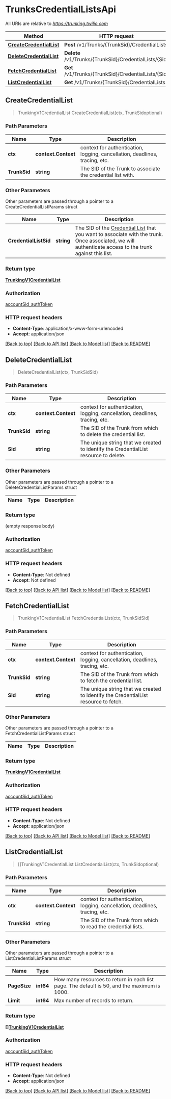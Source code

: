 # TrunksCredentialListsApi

All URIs are relative to *https://trunking.twilio.com*

Method | HTTP request | Description
------------- | ------------- | -------------
[**CreateCredentialList**](TrunksCredentialListsApi.md#CreateCredentialList) | **Post** /v1/Trunks/{TrunkSid}/CredentialLists | 
[**DeleteCredentialList**](TrunksCredentialListsApi.md#DeleteCredentialList) | **Delete** /v1/Trunks/{TrunkSid}/CredentialLists/{Sid} | 
[**FetchCredentialList**](TrunksCredentialListsApi.md#FetchCredentialList) | **Get** /v1/Trunks/{TrunkSid}/CredentialLists/{Sid} | 
[**ListCredentialList**](TrunksCredentialListsApi.md#ListCredentialList) | **Get** /v1/Trunks/{TrunkSid}/CredentialLists | 



## CreateCredentialList

> TrunkingV1CredentialList CreateCredentialList(ctx, TrunkSidoptional)





### Path Parameters


Name | Type | Description
------------- | ------------- | -------------
**ctx** | **context.Context** | context for authentication, logging, cancellation, deadlines, tracing, etc.
**TrunkSid** | **string** | The SID of the Trunk to associate the credential list with.

### Other Parameters

Other parameters are passed through a pointer to a CreateCredentialListParams struct


Name | Type | Description
------------- | ------------- | -------------
**CredentialListSid** | **string** | The SID of the [Credential List](https://www.twilio.com/docs/voice/sip/api/sip-credentiallist-resource) that you want to associate with the trunk. Once associated, we will authenticate access to the trunk against this list.

### Return type

[**TrunkingV1CredentialList**](TrunkingV1CredentialList.md)

### Authorization

[accountSid_authToken](../README.md#accountSid_authToken)

### HTTP request headers

- **Content-Type**: application/x-www-form-urlencoded
- **Accept**: application/json

[[Back to top]](#) [[Back to API list]](../README.md#documentation-for-api-endpoints)
[[Back to Model list]](../README.md#documentation-for-models)
[[Back to README]](../README.md)


## DeleteCredentialList

> DeleteCredentialList(ctx, TrunkSidSid)





### Path Parameters


Name | Type | Description
------------- | ------------- | -------------
**ctx** | **context.Context** | context for authentication, logging, cancellation, deadlines, tracing, etc.
**TrunkSid** | **string** | The SID of the Trunk from which to delete the credential list.
**Sid** | **string** | The unique string that we created to identify the CredentialList resource to delete.

### Other Parameters

Other parameters are passed through a pointer to a DeleteCredentialListParams struct


Name | Type | Description
------------- | ------------- | -------------

### Return type

 (empty response body)

### Authorization

[accountSid_authToken](../README.md#accountSid_authToken)

### HTTP request headers

- **Content-Type**: Not defined
- **Accept**: Not defined

[[Back to top]](#) [[Back to API list]](../README.md#documentation-for-api-endpoints)
[[Back to Model list]](../README.md#documentation-for-models)
[[Back to README]](../README.md)


## FetchCredentialList

> TrunkingV1CredentialList FetchCredentialList(ctx, TrunkSidSid)





### Path Parameters


Name | Type | Description
------------- | ------------- | -------------
**ctx** | **context.Context** | context for authentication, logging, cancellation, deadlines, tracing, etc.
**TrunkSid** | **string** | The SID of the Trunk from which to fetch the credential list.
**Sid** | **string** | The unique string that we created to identify the CredentialList resource to fetch.

### Other Parameters

Other parameters are passed through a pointer to a FetchCredentialListParams struct


Name | Type | Description
------------- | ------------- | -------------

### Return type

[**TrunkingV1CredentialList**](TrunkingV1CredentialList.md)

### Authorization

[accountSid_authToken](../README.md#accountSid_authToken)

### HTTP request headers

- **Content-Type**: Not defined
- **Accept**: application/json

[[Back to top]](#) [[Back to API list]](../README.md#documentation-for-api-endpoints)
[[Back to Model list]](../README.md#documentation-for-models)
[[Back to README]](../README.md)


## ListCredentialList

> []TrunkingV1CredentialList ListCredentialList(ctx, TrunkSidoptional)





### Path Parameters


Name | Type | Description
------------- | ------------- | -------------
**ctx** | **context.Context** | context for authentication, logging, cancellation, deadlines, tracing, etc.
**TrunkSid** | **string** | The SID of the Trunk from which to read the credential lists.

### Other Parameters

Other parameters are passed through a pointer to a ListCredentialListParams struct


Name | Type | Description
------------- | ------------- | -------------
**PageSize** | **int64** | How many resources to return in each list page. The default is 50, and the maximum is 1000.
**Limit** | **int64** | Max number of records to return.

### Return type

[**[]TrunkingV1CredentialList**](TrunkingV1CredentialList.md)

### Authorization

[accountSid_authToken](../README.md#accountSid_authToken)

### HTTP request headers

- **Content-Type**: Not defined
- **Accept**: application/json

[[Back to top]](#) [[Back to API list]](../README.md#documentation-for-api-endpoints)
[[Back to Model list]](../README.md#documentation-for-models)
[[Back to README]](../README.md)

